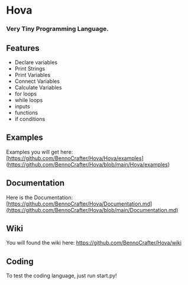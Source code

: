 # Hova
### Very Tiny Programming Language.


## Features
- Declare variables
- Print Strings
- Print Variables
- Connect Variables
- Calculate Variables
- for loops
- while loops
- inputs
- functions
- if conditions


## Examples

Examples you will get here:  [https://github.com/BennoCrafter/Hova/Hova/examples]
(https://github.com/BennoCrafter/Hova/blob/main/Hova/examples)

## Documentation
Here is the Documentation: [https://github.com/BennoCrafter/Hova/Documentation.md](https://github.com/BennoCrafter/Hova/blob/main/Documentation.md)

## Wiki

You will found the wiki here: https://github.com/BennoCrafter/Hova/wiki

## Coding
To test the coding language, just run start.py!
